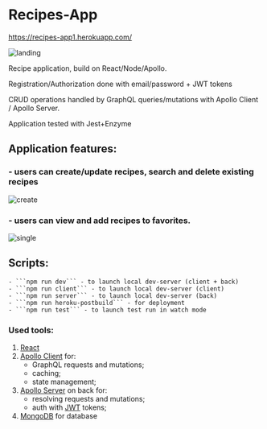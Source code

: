 # Recipes-App
https://recipes-app1.herokuapp.com/

![landing](http://i.piccy.info/i9/33e1e6e034b9509108d4b21c63423dd3/1552075985/109831/1306335/recipes_landing.jpg)

Recipe application, build on React/Node/Apollo.

Registration/Authorization done with email/password + JWT tokens

CRUD operations handled by GraphQL queries/mutations with Apollo Client / Apollo Server.

Application tested with Jest+Enzyme

## Application features:


### - users can create/update recipes, search and delete existing recipes

![create](http://i.piccy.info/i9/eff20a132a20b943c00b4dde583230ee/1552076401/57497/1306335/recipes_create.jpg)


### - users can view and add recipes to favorites.

![single](http://i.piccy.info/i9/ccbd6106825d4b577cd25e8a83348533/1552076754/118772/1306335/recipes_single.jpg)


## Scripts:
    - ```npm run dev``` - to launch local dev-server (client + back)
    - ```npm run client``` - to launch local dev-server (client)
    - ```npm run server``` - to launch local dev-server (back)
    - ```npm run heroku-postbuild``` - for deployment
    - ```npm run test``` - to launch test run in watch mode

### Used tools:
  1. [React](https://reactjs.org/) 
  2. [Apollo Client](https://www.apollographql.com/docs/react/) for:
      - GraphQL requests and mutations;
      - caching;
      - state management;
  3. [Apollo Server](https://www.apollographql.com/docs/apollo-server/) on back for:
      - resolving requests and mutations;
      - auth with [JWT](https://jwt.io) tokens;
  4. [MongoDB](https://www.mongodb.com/) for database
